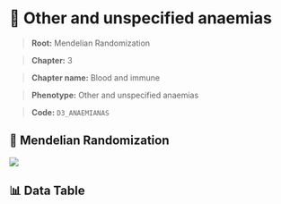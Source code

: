 # 🧪 Other and unspecified anaemias

> **Root:** Mendelian Randomization

> **Chapter:** 3  

> **Chapter name:** Blood and immune

> **Phenotype:** Other and unspecified anaemias  

> **Code:** `D3_ANAEMIANAS`

## 🧬 Mendelian Randomization  

<img src="/MR/Figures/Forward/D3_ANAEMIANAS.png"/>

## 📊 Data Table

<CsvTableMRF src="/MR/Data/Forward/D3_ANAEMIANAS.csv"/>

